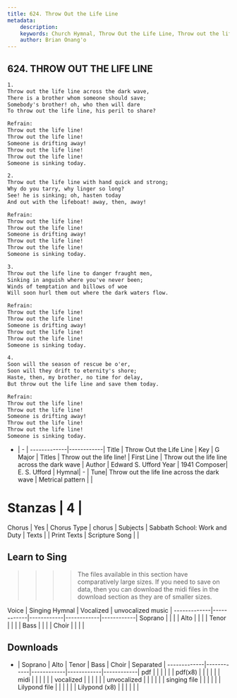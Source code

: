 ```yaml
---
title: 624. Throw Out the Life Line
metadata:
    description: 
    keywords: Church Hymnal, Throw Out the Life Line, Throw out the life line across the dark wave, Throw out the life line!
    author: Brian Onang'o
---
```



## 624. THROW OUT THE LIFE LINE

```txt
1.
Throw out the life line across the dark wave, 
There is a brother whom someone should save; 
Somebody's brother! oh, who then will dare 
To throw out the life line, his peril to share? 

Refrain:
Throw out the life line! 
Throw out the life line! 
Someone is drifting away! 
Throw out the life line! 
Throw out the life line! 
Someone is sinking today. 

2.
Throw out the life line with hand quick and strong; 
Why do you tarry, why linger so long? 
See! he is sinking; oh, hasten today 
And out with the lifeboat! away, then, away! 

Refrain:
Throw out the life line! 
Throw out the life line! 
Someone is drifting away! 
Throw out the life line! 
Throw out the life line! 
Someone is sinking today. 

3.
Throw out the life line to danger fraught men, 
Sinking in anguish where you've never been; 
Winds of temptation and billows of woe 
Will soon hurl them out where the dark waters flow. 

Refrain:
Throw out the life line! 
Throw out the life line! 
Someone is drifting away! 
Throw out the life line! 
Throw out the life line! 
Someone is sinking today. 

4.
Soon will the season of rescue be o'er, 
Soon will they drift to eternity's shore; 
Haste, then, my brother, no time for delay, 
But throw out the life line and save them today.

Refrain:
Throw out the life line! 
Throw out the life line! 
Someone is drifting away! 
Throw out the life line! 
Throw out the life line! 
Someone is sinking today. 

```

- |   -  |
-------------|------------|
Title | Throw Out the Life Line |
Key | G Major |
Titles | Throw out the life line! |
First Line | Throw out the life line across the dark wave |
Author | Edward S. Ufford
Year | 1941
Composer| E. S. Ufford |
Hymnal|  - |
Tune| Throw out the life line across the dark wave |
Metrical pattern | |
# Stanzas | 4 |
Chorus | Yes |
Chorus Type | chorus |
Subjects | Sabbath School: Work and Duty |
Texts |  |
Print Texts | 
Scripture Song |  |
  
## Learn to Sing

>>>> The files available in this section have comparatively large sizes. If you need to save on data, then you can download the midi files in the download section as they are of smaller sizes.

Voice |  Singing Hymnal | Vocalized | unvocalized music |
-------------|------------|------------|------------|------------|
Soprano | | | |
Alto | | | |
Tenor | | | |
Bass | | | |
Choir | | | |

## Downloads

- |  Soprano | Alto | Tenor | Bass | Choir | Separated |
-------------|------------|------------|------------|------------|
pdf | | | | | |
pdf(x8) | | | | | |
midi | | | | | |
vocalized | | | | | |
unvocalized | | | | | |
singing file | | | | | |
Lilypond file | | | | | |
Lilypond (x8) | | | | | |
  